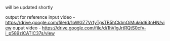 will be updated shortly

output for reference
input video - https://drive.google.com/file/d/1oWGZ7VrfyTgsTB5hCldmOiMuk6d63nHN/view
ouput video - https://drive.google.com/file/d/1hVIgJrtRQtS0cfv-i_p589ziCATIC37s/view
